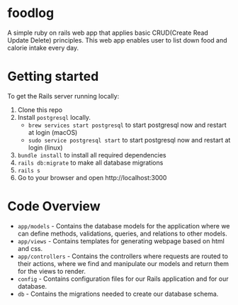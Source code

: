 # foodlog

A simple ruby on rails web app that applies basic CRUD(Create Read Update Delete) principles. This web app enables user to list down food and calorie intake every day.

# Getting started

To get the Rails server running locally:

1. Clone this repo
2. Install `postgresql` locally.
    - `brew services start postgresql` to start postgresql now and restart at login (macOS)
    - `sudo service postgresql start` to start postgresql now and restart at login (linux)
3. `bundle install` to install all required dependencies
4. `rails db:migrate` to make all database migrations
5. `rails s`
6. Go to your browser and open http://localhost:3000

# Code Overview

- `app/models` - Contains the database models for the application where we can define methods, validations, queries, and relations to other models.
- `app/views` - Contains templates for generating webpage based on html and css.
- `app/controllers` - Contains the controllers where requests are routed to their actions, where we find and manipulate our models and return them for the views to render.
- `config` - Contains configuration files for our Rails application and for our database.
- `db` - Contains the migrations needed to create our database schema.